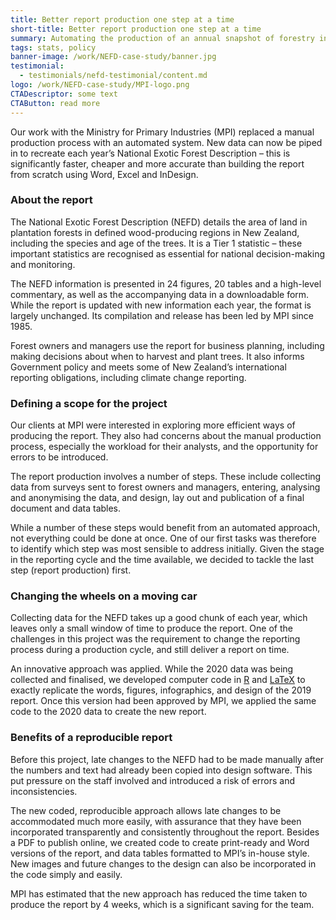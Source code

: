 ```yaml
---
title: Better report production one step at a time
short-title: Better report production one step at a time
summary: Automating the production of an annual snapshot of forestry in New Zealand
tags: stats, policy
banner-image: /work/NEFD-case-study/banner.jpg
testimonial:
  - testimonials/nefd-testimonial/content.md
logo: /work/NEFD-case-study/MPI-logo.png
CTADescriptor: some text
CTAButton: read more
---
```


Our work with the Ministry for Primary Industries (MPI) replaced a manual production process with an automated system. New data can now be piped in to recreate each year’s National Exotic Forest Description – this is significantly faster, cheaper and more accurate than building the report from scratch using Word, Excel and InDesign.

<!--more-->

### About the report

The National Exotic Forest Description (NEFD) details the area of land in plantation forests in defined wood-producing regions in New Zealand, including the species and age of the trees. It is a Tier 1 statistic – these important statistics are recognised as essential for national decision-making and monitoring.

The NEFD information is presented in 24 figures, 20 tables and a high-level commentary, as well as the accompanying data in a downloadable form. While the report is updated with new information each year, the format is largely unchanged. Its compilation and release has been led by MPI since 1985.

Forest owners and managers use the report for business planning, including making decisions about when to harvest and plant trees. It also informs Government policy and meets some of New Zealand’s international reporting obligations, including climate change reporting.

### Defining a scope for the project

Our clients at MPI were interested in exploring more efficient ways of producing the report. They also had concerns about the manual production process, especially the workload for their analysts, and the opportunity for errors to be introduced.

The report production involves a number of steps. These include collecting data from surveys sent to forest owners and managers, entering, analysing and anonymising the data, and design, lay out and publication of a final document and data tables.

While a number of these steps would benefit from an automated approach, not everything could be done at once. One of our first tasks was therefore to identify which step was most sensible to address initially. Given the stage in the reporting cycle and the time available, we decided to tackle the last step (report production) first.

### Changing the wheels on a moving car

Collecting data for the NEFD takes up a good chunk of each year, which leaves only a small window of time to produce the report. One of the challenges in this project was the requirement to change the reporting process during a production cycle, and still deliver a report on time.

An innovative approach was applied. While the 2020 data was being collected and finalised, we developed computer code in [R](https://www.r-project.org/) and [LaTeX](https://www.latex-project.org/) to exactly replicate the words, figures, infographics, and design of the 2019 report. Once this version had been approved by MPI, we applied the same code to the 2020 data to create the new report.

### Benefits of a reproducible report

Before this project, late changes to the NEFD had to be made manually after the numbers and text had already been copied into design software. This put pressure on the staff involved and introduced a risk of errors and inconsistencies.

The new coded, reproducible approach allows late changes to be accommodated much more easily, with assurance that they have been incorporated transparently and consistently throughout the report.
Besides a PDF to publish online, we created code to create print-ready and Word versions of the report, and data tables formatted to MPI’s in-house style. New images and future changes to the design can also be incorporated in the code simply and easily.

MPI has estimated that the new approach has reduced the time taken to produce the report by 4 weeks, which is a significant saving for the team.
